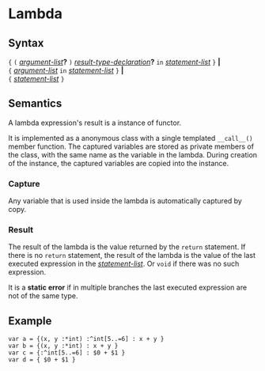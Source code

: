 # Lambda

## Syntax

`{` `(` [_argument-list_](argument_list.md)__?__ `)` [_result-type-declaration_](result_type_declaration.md)__?__ `in` [_statement-list_](statement_list.md) `}` __|__\
`{` [_argument-list_](argument_list.md) `in` [_statement-list_](statement_list.md) `}` __|__\
`{` [_statement-list_](statement_list.md) `}`


## Semantics
A lambda expression's result is a instance of functor.

It is implemented as a anonymous class with a single templated `__call__()`
member function. The captured variables are stored as private members of the
class, with the same name as the variable in the lambda. During creation of the
instance, the captured variables are copied into the instance.

### Capture
Any variable that is used inside the lambda is automatically captured by copy.

### Result
The result of the lambda is the value returned by the `return` statement. If
there is no `return` statement, the result of the lambda is the value of the
last executed expression in the [_statement-list_](statement_list.md). Or `void`
if there was no such expression.

It is a **static error** if in multiple branches the last executed expression
are not of the same type.


## Example

```
var a = {(x, y :*int) :^int[5..=6] : x + y }
var b = {(x, y :*int) : x + y }
var c = {:^int[5..=6] : $0 + $1 }
var d = { $0 + $1 }
```


